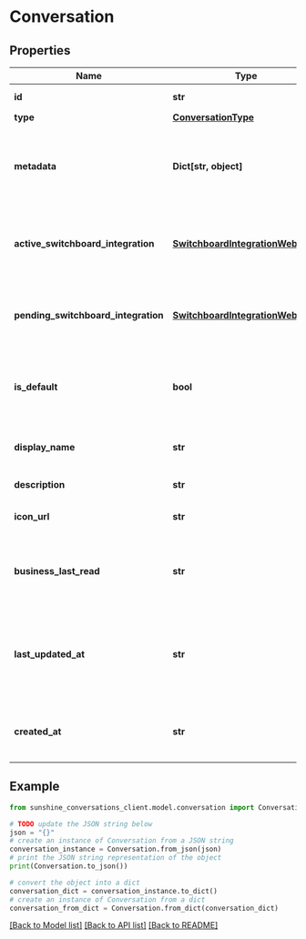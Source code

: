 # Conversation


## Properties

Name | Type | Description | Notes
------------ | ------------- | ------------- | -------------
**id** | **str** | The unique ID of the conversation. | [optional] 
**type** | [**ConversationType**](ConversationType.md) |  | [optional] 
**metadata** | **Dict[str, object]** | Flat object containing custom properties. Strings, numbers and booleans  are the only supported format that can be passed to metadata. The metadata is limited to 4KB in size.  | [optional] 
**active_switchboard_integration** | [**SwitchboardIntegrationWebhook**](SwitchboardIntegrationWebhook.md) | The current switchboard integration that is in control of the conversation. This field is omitted if no &#x60;activeSwitchboardIntegration&#x60; exists for the conversation. | [optional] 
**pending_switchboard_integration** | [**SwitchboardIntegrationWebhook**](SwitchboardIntegrationWebhook.md) | The switchboard integration that is awaiting control. This field is omitted if no switchboard integration has been previously offered control. | [optional] 
**is_default** | **bool** | Whether the conversation is the default conversation for the user. Will be true for the first personal conversation created for the user, and false in all other cases.  | [optional] 
**display_name** | **str** | A friendly name for the conversation, may be displayed to the business or the user.  | [optional] 
**description** | **str** | A short text describing the conversation. | [optional] 
**icon_url** | **str** | A custom conversation icon url. The image must be in either JPG, PNG, or GIF format | [optional] 
**business_last_read** | **str** | A datetime string with the format YYYY-MM-DDThh:mm:ss.SSSZ representing the moment the conversation was last marked as read with role business.  | [optional] 
**last_updated_at** | **str** | A datetime string with the format YYYY-MM-DDThh:mm:ss.SSSZ representing the moment the last message was received in the conversation, or the creation time if no messages have been received yet.  | [optional] 
**created_at** | **str** | A datetime string with the format YYYY-MM-DDThh:mm:ss.SSSZ representing the creation time of the conversation.  | [optional] 

## Example

```python
from sunshine_conversations_client.model.conversation import Conversation

# TODO update the JSON string below
json = "{}"
# create an instance of Conversation from a JSON string
conversation_instance = Conversation.from_json(json)
# print the JSON string representation of the object
print(Conversation.to_json())

# convert the object into a dict
conversation_dict = conversation_instance.to_dict()
# create an instance of Conversation from a dict
conversation_from_dict = Conversation.from_dict(conversation_dict)
```
[[Back to Model list]](../README.md#documentation-for-models) [[Back to API list]](../README.md#documentation-for-api-endpoints) [[Back to README]](../README.md)


